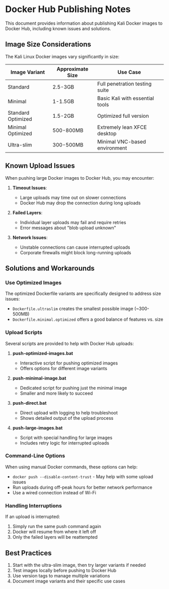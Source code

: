 # Docker Hub Publishing Notes

This document provides information about publishing Kali Docker images to Docker Hub, including known issues and solutions.

## Image Size Considerations

The Kali Linux Docker images vary significantly in size:

| Image Variant          | Approximate Size | Use Case                        |
|------------------------|------------------|--------------------------------|
| Standard               | 2.5-3GB          | Full penetration testing suite |
| Minimal                | 1-1.5GB          | Basic Kali with essential tools |
| Standard Optimized     | 1.5-2GB          | Optimized full version          |
| Minimal Optimized      | 500-800MB        | Extremely lean XFCE desktop     |
| Ultra-slim             | 300-500MB        | Minimal VNC-based environment   |

## Known Upload Issues

When pushing large Docker images to Docker Hub, you may encounter:

1. **Timeout Issues**: 
   - Large uploads may time out on slower connections
   - Docker Hub may drop the connection during long uploads

2. **Failed Layers**:
   - Individual layer uploads may fail and require retries
   - Error messages about "blob upload unknown"

3. **Network Issues**:
   - Unstable connections can cause interrupted uploads
   - Corporate firewalls might block long-running uploads

## Solutions and Workarounds

### Use Optimized Images

The optimized Dockerfile variants are specifically designed to address size issues:
- `Dockerfile.ultraslim` creates the smallest possible image (~300-500MB)
- `Dockerfile.minimal.optimized` offers a good balance of features vs. size

### Upload Scripts

Several scripts are provided to help with Docker Hub uploads:

1. **push-optimized-images.bat**
   - Interactive script for pushing optimized images
   - Offers options for different image variants

2. **push-minimal-image.bat**
   - Dedicated script for pushing just the minimal image
   - Smaller and more likely to succeed

3. **push-direct.bat**
   - Direct upload with logging to help troubleshoot
   - Shows detailed output of the upload process

4. **push-large-images.bat**
   - Script with special handling for large images
   - Includes retry logic for interrupted uploads

### Command-Line Options

When using manual Docker commands, these options can help:
- `docker push --disable-content-trust` - May help with some upload issues
- Run uploads during off-peak hours for better network performance
- Use a wired connection instead of Wi-Fi

### Handling Interruptions

If an upload is interrupted:
1. Simply run the same push command again
2. Docker will resume from where it left off
3. Only the failed layers will be reattempted

## Best Practices

1. Start with the ultra-slim image, then try larger variants if needed
2. Test images locally before pushing to Docker Hub
3. Use version tags to manage multiple variations
4. Document image variants and their specific use cases
